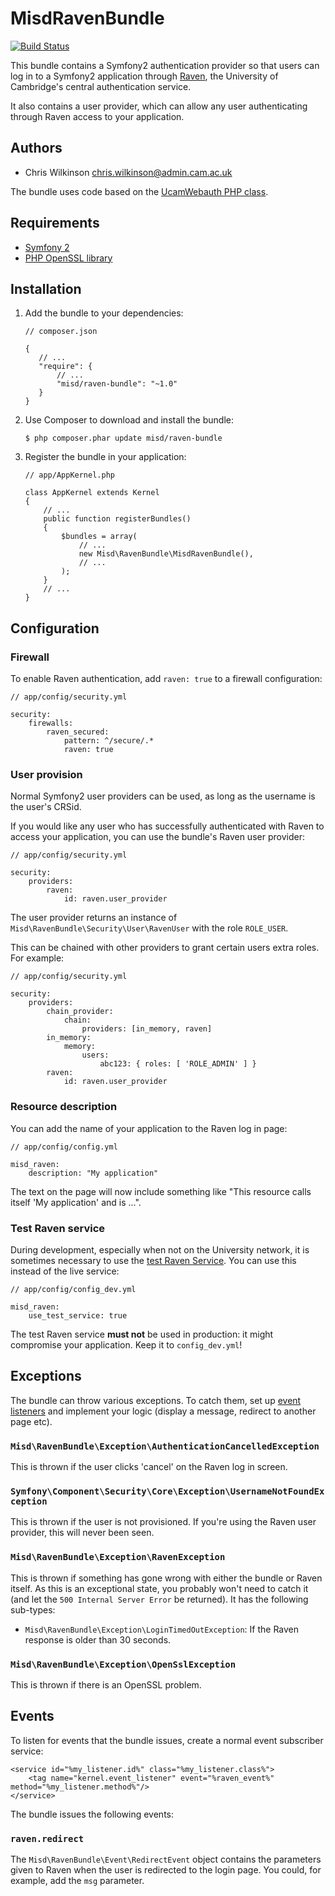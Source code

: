 MisdRavenBundle
===============

[![Build Status](https://travis-ci.org/misd-service-development/raven-bundle.png?branch=master)](http://travis-ci.org/misd-service-development/raven-bundle)

This bundle contains a Symfony2 authentication provider so that users can log in to a Symfony2 application through [Raven](http://raven.cam.ac.uk/), the University of Cambridge's central authentication service.

It also contains a user provider, which can allow any user authenticating through Raven access to your application.

Authors
-------

* Chris Wilkinson <chris.wilkinson@admin.cam.ac.uk>

The bundle uses code based on the [UcamWebauth PHP class](https://wiki.cam.ac.uk/raven/PHP_library).

Requirements
------------

* [Symfony 2](http://symfony.com/)
* [PHP OpenSSL library](http://www.php.net/manual/en/book.openssl.php)

Installation
------------

 1. Add the bundle to your dependencies:

        // composer.json

        {
           // ...
           "require": {
               // ...
               "misd/raven-bundle": "~1.0"
           }
        }

 2. Use Composer to download and install the bundle:

        $ php composer.phar update misd/raven-bundle

 3. Register the bundle in your application:

        // app/AppKernel.php

        class AppKernel extends Kernel
        {
            // ...
            public function registerBundles()
            {
                $bundles = array(
                    // ...
                    new Misd\RavenBundle\MisdRavenBundle(),
                    // ...
                );
            }
            // ...
        }

Configuration
-------------

### Firewall

To enable Raven authentication, add `raven: true` to a firewall configuration:

    // app/config/security.yml

    security:
        firewalls:
            raven_secured:
                pattern: ^/secure/.*
                raven: true

### User provision

Normal Symfony2 user providers can be used, as long as the username is the user's CRSid.

If you would like any user who has successfully authenticated with Raven to access your application, you can use the bundle's Raven user provider:

    // app/config/security.yml

    security:
        providers:
            raven:
                id: raven.user_provider

The user provider returns an instance of `Misd\RavenBundle\Security\User\RavenUser` with the role `ROLE_USER`.

This can be chained with other providers to grant certain users extra roles. For example:

    // app/config/security.yml

    security:
        providers:
            chain_provider:
                chain:
                    providers: [in_memory, raven]
            in_memory:
                memory:
                    users:
                        abc123: { roles: [ 'ROLE_ADMIN' ] }
            raven:
                id: raven.user_provider

### Resource description

You can add the name of your application to the Raven log in page:

    // app/config/config.yml

    misd_raven:
        description: "My application"

The text on the page will now include something like "This resource calls itself 'My application' and is ...".

### Test Raven service

During development, especially when not on the University network, it is sometimes necessary to use the [test Raven Service](http://raven.cam.ac.uk/project/test-demo/). You can use this instead of the live service:

    // app/config/config_dev.yml

    misd_raven:
        use_test_service: true

The test Raven service **must not** be used in production: it might compromise your application. Keep it to `config_dev.yml`!

Exceptions
----------

The bundle can throw various exceptions. To catch them, set up [event listeners](http://symfony.com/doc/2.1/cookbook/service_container/event_listener.html) and implement your logic (display a message, redirect to another page etc).

### `Misd\RavenBundle\Exception\AuthenticationCancelledException`

This is thrown if the user clicks 'cancel' on the Raven log in screen.

### `Symfony\Component\Security\Core\Exception\UsernameNotFoundException`

This is thrown if the user is not provisioned. If you're using the Raven user provider, this will never been seen.

### `Misd\RavenBundle\Exception\RavenException`

This is thrown if something has gone wrong with either the bundle or Raven itself. As this is an exceptional state, you probably won't need to catch it (and let the `500 Internal Server Error` be returned). It has the following sub-types:

* `Misd\RavenBundle\Exception\LoginTimedOutException`: If the Raven response is older than 30 seconds.

### `Misd\RavenBundle\Exception\OpenSslException`

This is thrown if there is an OpenSSL problem.

Events
------

To listen for events that the bundle issues, create a normal event subscriber service:

    <service id="%my_listener.id%" class="%my_listener.class%">
        <tag name="kernel.event_listener" event="%raven_event%" method="%my_listener.method%"/>
    </service>

The bundle issues the following events:

### `raven.redirect`

The `Misd\RavenBundle\Event\RedirectEvent` object contains the parameters given to Raven when the user is redirected to the login page. You could, for example, add the `msg` parameter.
